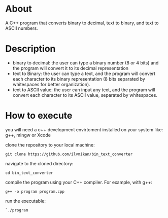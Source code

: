 # About

A C++ program that converts binary to decimal, text to binary, and text to ASCII numbers.

# Description

- binary to decimal: the user can type a binary number (8 or 4 bits) and the program will convert it to its decimal representation
- text to Binary: the user can type a text, and the program will convert each character to its binary representation (8 bits separated by whitespaces for better organization).
- text to ASCII value: the user can input any text, and the program will convert each character to its ASCII value, separated by whitespaces.

# How to execute

you will need a c++ development envirtoment installed on your system like: g++, mingw or Xcode

clone the repository to your local machine:

`git clone https://github.com/ilvmikan/bin_text_converter`

navigate to the cloned directory:

`cd bin_text_converter`

compile the program using your C++ compiler. For example, with g++:

`g++ -o program program.cpp`

run the executable:
```
`./program
```